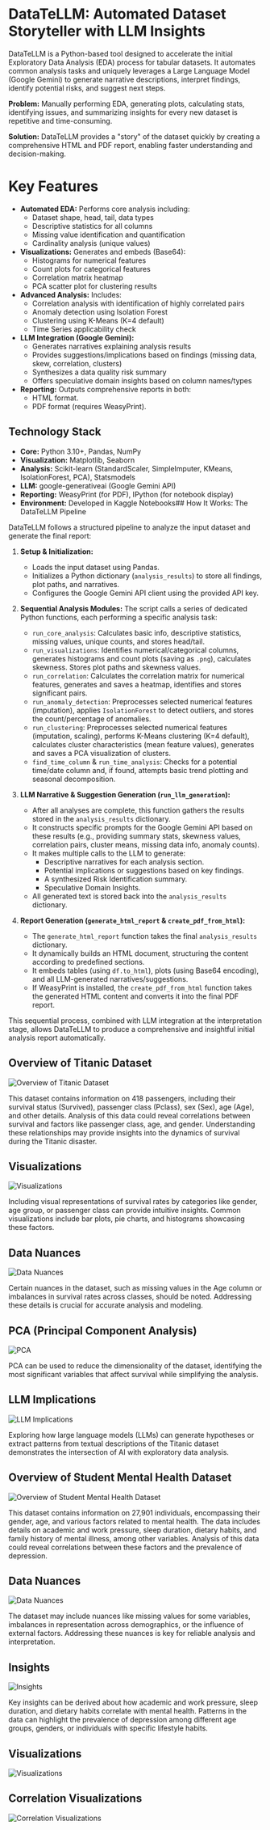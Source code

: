 # DataTeLLM: Automated Dataset Storyteller with LLM Insights


DataTeLLM is a Python-based tool designed to accelerate the initial Exploratory Data Analysis (EDA) process for tabular datasets. It automates common analysis tasks and uniquely leverages a Large Language Model (Google Gemini) to generate narrative descriptions, interpret findings, identify potential risks, and suggest next steps.

**Problem:** Manually performing EDA, generating plots, calculating stats, identifying issues, and summarizing insights for every new dataset is repetitive and time-consuming.

**Solution:** DataTeLLM provides a "story" of the dataset quickly by creating a comprehensive HTML and PDF report, enabling faster understanding and decision-making.
# Key Features

* **Automated EDA:** Performs core analysis including:
    * Dataset shape, head, tail, data types
    * Descriptive statistics for all columns
    * Missing value identification and quantification
    * Cardinality analysis (unique values)
* **Visualizations:** Generates and embeds (Base64):
    * Histograms for numerical features
    * Count plots for categorical features
    * Correlation matrix heatmap
    * PCA scatter plot for clustering results
* **Advanced Analysis:** Includes:
    * Correlation analysis with identification of highly correlated pairs
    * Anomaly detection using Isolation Forest
    * Clustering using K-Means (K=4 default)
    * Time Series applicability check
* **LLM Integration (Google Gemini):**
    * Generates narratives explaining analysis results
    * Provides suggestions/implications based on findings (missing data, skew, correlation, clusters)
    * Synthesizes a data quality risk summary
    * Offers speculative domain insights based on column names/types
* **Reporting:** Outputs comprehensive reports in both:
    * HTML format.
    * PDF format (requires WeasyPrint).
## Technology Stack

* **Core:** Python 3.10+, Pandas, NumPy
* **Visualization:** Matplotlib, Seaborn
* **Analysis:** Scikit-learn (StandardScaler, SimpleImputer, KMeans, IsolationForest, PCA), Statsmodels
* **LLM:** google-generativeai (Google Gemini API)
* **Reporting:** WeasyPrint (for PDF), IPython (for notebook display)
* **Environment:** Developed in Kaggle Notebooks## How It Works: The DataTeLLM Pipeline

DataTeLLM follows a structured pipeline to analyze the input dataset and generate the final report:

1.  **Setup & Initialization:**
    * Loads the input dataset using Pandas.
    * Initializes a Python dictionary (`analysis_results`) to store all findings, plot paths, and narratives.
    * Configures the Google Gemini API client using the provided API key.

2.  **Sequential Analysis Modules:** The script calls a series of dedicated Python functions, each performing a specific analysis task:
    * `run_core_analysis`: Calculates basic info, descriptive statistics, missing values, unique counts, and stores head/tail.
    * `run_visualizations`: Identifies numerical/categorical columns, generates histograms and count plots (saving as `.png`), calculates skewness. Stores plot paths and skewness values.
    * `run_correlation`: Calculates the correlation matrix for numerical features, generates and saves a heatmap, identifies and stores significant pairs.
    * `run_anomaly_detection`: Preprocesses selected numerical features (imputation), applies `IsolationForest` to detect outliers, and stores the count/percentage of anomalies.
    * `run_clustering`: Preprocesses selected numerical features (imputation, scaling), performs K-Means clustering (K=4 default), calculates cluster characteristics (mean feature values), generates and saves a PCA visualization of clusters.
    * `find_time_column` & `run_time_analysis`: Checks for a potential time/date column and, if found, attempts basic trend plotting and seasonal decomposition.

3.  **LLM Narrative & Suggestion Generation (`run_llm_generation`):**
    * After all analyses are complete, this function gathers the results stored in the `analysis_results` dictionary.
    * It constructs specific prompts for the Google Gemini API based on these results (e.g., providing summary stats, skewness values, correlation pairs, cluster means, missing data info, anomaly counts).
    * It makes multiple calls to the LLM to generate:
        * Descriptive narratives for each analysis section.
        * Potential implications or suggestions based on key findings.
        * A synthesized Risk Identification summary.
        * Speculative Domain Insights.
    * All generated text is stored back into the `analysis_results` dictionary.

4.  **Report Generation (`generate_html_report` & `create_pdf_from_html`):**
    * The `generate_html_report` function takes the final `analysis_results` dictionary.
    * It dynamically builds an HTML document, structuring the content according to predefined sections.
    * It embeds tables (using `df.to_html`), plots (using Base64 encoding), and all LLM-generated narratives/suggestions.
    * If WeasyPrint is installed, the `create_pdf_from_html` function takes the generated HTML content and converts it into the final PDF report.

This sequential process, combined with LLM integration at the interpretation stage, allows DataTeLLM to produce a comprehensive and insightful initial analysis report automatically.
## Overview of Titanic Dataset
![Overview of Titanic Dataset](https://github.com/anshpman/DataTeLLM/blob/b02be0c7a29b26b2efe78531ff171750a2164adb/Example%20%3A%20Titanic%20Dataset/Overview%20Titanic%20Dataset.png)

This dataset contains information on 418 passengers, including their survival status (Survived), passenger class (Pclass), sex (Sex), age (Age), and other details. Analysis of this data could reveal correlations between survival and factors like passenger class, age, and gender. Understanding these relationships may provide insights into the dynamics of survival during the Titanic disaster.

## Visualizations
![Visualizations](https://github.com/anshpman/DataTeLLM/blob/b02be0c7a29b26b2efe78531ff171750a2164adb/Example%20%3A%20Titanic%20Dataset/Visualizations%20Titanic%20Dataset.png)

Including visual representations of survival rates by categories like gender, age group, or passenger class can provide intuitive insights. Common visualizations include bar plots, pie charts, and histograms showcasing these factors.

## Data Nuances
![Data Nuances](https://github.com/anshpman/DataTeLLM/blob/b02be0c7a29b26b2efe78531ff171750a2164adb/Example%20%3A%20Titanic%20Dataset/Data%20Nuances%20Titanic%20Dataset.png)

Certain nuances in the dataset, such as missing values in the Age column or imbalances in survival rates across classes, should be noted. Addressing these details is crucial for accurate analysis and modeling.

## PCA (Principal Component Analysis)
![PCA](https://github.com/anshpman/DataTeLLM/blob/b02be0c7a29b26b2efe78531ff171750a2164adb/Example%20%3A%20Titanic%20Dataset/PCA%20Titanic%20Dataset.png)

PCA can be used to reduce the dimensionality of the dataset, identifying the most significant variables that affect survival while simplifying the analysis.

## LLM Implications
![LLM Implications](https://github.com/anshpman/DataTeLLM/blob/b02be0c7a29b26b2efe78531ff171750a2164adb/Example%20%3A%20Titanic%20Dataset/LLM%20Implications%20Titanic%20Dataset.png)

Exploring how large language models (LLMs) can generate hypotheses or extract patterns from textual descriptions of the Titanic dataset demonstrates the intersection of AI with exploratory data analysis.
## Overview of Student Mental Health Dataset
![Overview of Student Mental Health Dataset](https://github.com/anshpman/DataTeLLM/blob/b02be0c7a29b26b2efe78531ff171750a2164adb/Example%20%3A%20Student%20Depression%20Dataset/Overview%20Depression%20Dataset.png)

This dataset contains information on 27,901 individuals, encompassing their gender, age, and various factors related to mental health. The data includes details on academic and work pressure, sleep duration, dietary habits, and family history of mental illness, among other variables. Analysis of this data could reveal correlations between these factors and the prevalence of depression.

## Data Nuances
![Data Nuances](https://github.com/anshpman/DataTeLLM/blob/b02be0c7a29b26b2efe78531ff171750a2164adb/Example%20%3A%20Student%20Depression%20Dataset/Data%20Nuances%20Student%20Depression%20Dataset.png)

The dataset may include nuances like missing values for some variables, imbalances in representation across demographics, or the influence of external factors. Addressing these nuances is key for reliable analysis and interpretation.

## Insights
![Insights](https://github.com/anshpman/DataTeLLM/blob/b02be0c7a29b26b2efe78531ff171750a2164adb/Example%20%3A%20Student%20Depression%20Dataset/Insights%20Student%20Depression%20Dataset.png)

Key insights can be derived about how academic and work pressure, sleep duration, and dietary habits correlate with mental health. Patterns in the data can highlight the prevalence of depression among different age groups, genders, or individuals with specific lifestyle habits.

## Visualizations
![Visualizations](https://github.com/anshpman/DataTeLLM/blob/b02be0c7a29b26b2efe78531ff171750a2164adb/Example%20%3A%20Student%20Depression%20Dataset/Visualizations%20Student%20Depression%20Dataset.png)

## Correlation Visualizations
![Correlation Visualizations](https://github.com/anshpman/DataTeLLM/blob/b02be0c7a29b26b2efe78531ff171750a2164adb/Example%20%3A%20Student%20Depression%20Dataset/Correlation%20Analysis%20Student%20Depression%20Dataset.png)

